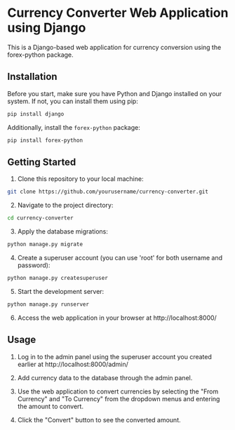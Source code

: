 
# Currency Converter Web Application using Django

This is a Django-based web application for currency conversion using the forex-python package.

## Installation

Before you start, make sure you have Python and Django installed on your system. If not, you can install them using pip:

```bash
pip install django
```

Additionally, install the `forex-python` package:

```bash
pip install forex-python
```

## Getting Started

1. Clone this repository to your local machine:

```bash
git clone https://github.com/yourusername/currency-converter.git
```

2. Navigate to the project directory:

```bash
cd currency-converter
```

3. Apply the database migrations:

```bash
python manage.py migrate
```

4. Create a superuser account (you can use 'root' for both username and password):

```bash
python manage.py createsuperuser
```

5. Start the development server:

```bash
python manage.py runserver
```

6. Access the web application in your browser at http://localhost:8000/

## Usage

1. Log in to the admin panel using the superuser account you created earlier at http://localhost:8000/admin/

2. Add currency data to the database through the admin panel.

3. Use the web application to convert currencies by selecting the "From Currency" and "To Currency" from the dropdown menus and entering the amount to convert.

4. Click the "Convert" button to see the converted amount.
